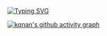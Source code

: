 [![Typing SVG](https://readme-typing-svg.demolab.com?font=Fira+Code&size=17&pause=1000&color=000000&background=FFF3F100&center=true&vCenter=true&width=437&lines=%E9%A1%BA%EF%BC%8C%E4%B8%8D%E5%A6%84%E5%96%9C%EF%BC%9B%E9%80%86%EF%BC%8C%E4%B8%8D%E6%83%B6%E9%A6%81%EF%BC%9B%E5%AE%89%EF%BC%8C%E4%B8%8D%E5%A5%A2%E9%80%B8%EF%BC%9B%E5%8D%B1%EF%BC%8C%E4%B8%8D%E6%83%8A%E6%83%A7;%E8%83%B8%E6%9C%89%E6%83%8A%E9%9B%B7%E8%80%8C%E9%9D%A2%E5%A6%82%E5%B9%B3%E6%B9%96%E8%80%85%E5%8F%AF%E6%8B%9C%E4%B8%8A%E5%B0%86%E5%86%9B;%E8%87%B3%E7%AC%AC%E4%BA%94%E4%BD%8D%E9%9D%A2%E5%A3%81%E8%80%85-%E7%AB%A0%E5%8C%97%E6%B5%B7)](https://git.io/typing-svg)


[![kqnan's github activity graph](https://github-readme-activity-graph.cyclic.app/graph?username=kqnan&theme=react)](https://github.com/ashutosh00710/github-readme-activity-graph)

